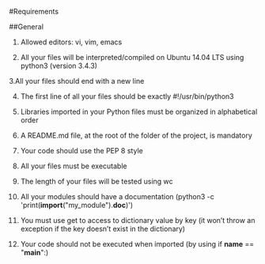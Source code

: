 #Requirements


##General

1. Allowed editors: vi, vim, emacs

2. All your files will be interpreted/compiled on Ubuntu 14.04 LTS using python3 (version 3.4.3)

3.All your files should end with a new line

4. The first line of all your files should be exactly #!/usr/bin/python3

5. Libraries imported in your Python files must be organized in alphabetical order

6. A README.md file, at the root of the folder of the project, is mandatory

7. Your code should use the PEP 8 style

8. All your files must be executable

9. The length of your files will be tested using wc

10. All your modules should have a documentation (python3 -c 'print(__import__("my_module").__doc__)')

11. You must use get to access to dictionary value by key (it won’t throw an exception if the key doesn’t exist in the dictionary)

12. Your code should not be executed when imported (by using if __name__ == "__main__":)

